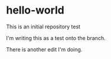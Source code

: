 # hello-world
This is an initial repository test

I'm writing this as a test onto the branch.

There is another edit I'm doing.
